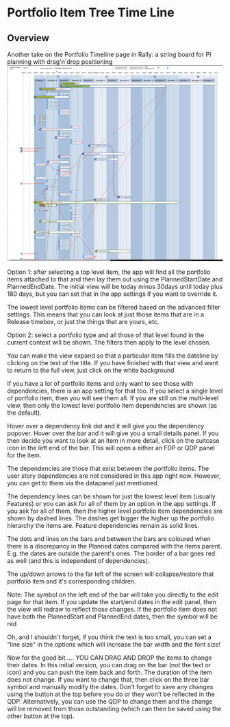 Portfolio Item Tree Time Line
=====================================

## Overview

Another take on the Portfolio Timeline page in Rally: a string board for PI planning with drag'n'drop positioning
![alt text](https://github.com/nikantonelli/PortfolioItemTimeLine/blob/Strings-board/Images/overview.png)

Option 1: after selecting a top level item, the app will find all the portfolio items attached to that and then lay them out using the PlannedStartDate and PlannedEndDate. The initial view will be today minus 30days until today plus 180 days, but you can set that in the app settings if you want to override it.

The lowest level portfolio items can be filtered based on the advanced filter settings. This means that you can look at just those items that are in a Release timebox, or just the things that are yours, etc.

Option 2: select a portfolio type and all those of that level found in the current context will be shown. The filters then apply to the level chosen.

You can make the view expand so that a particular item fills the dateline by clicking on the text of the title.  If you have finished with that view and want to return to the full view, just click on the white background

If you have a lot of portfolio items and only want to see those with dependencies, there is an app setting for that too. If you select a single level of portfolio item, then you will see them all. If you are still on the multi-level view, then only the lowest level portfolio item dependencies are shown (as the default).

Hover over a dependency link dot and it will give you the dependency popover. Hover over the bar and it will give you a small details panel. If you then decide you want to look at an item in more detail, click on the suitcase icon in the left end of the bar. This will open a either an FDP or QDP panel for the item. 

The dependencies are those that exist between the portfolio items. The user story dependencies are not considered in this app right now. However, you can get to them via the datapanel just mentioned.

The dependency lines can be shown for just the lowest level item (usually Features) or you can ask for all of them by an option in the app settings. If you ask for all of them, then the higher level portfolio item dependencies are shown by dashed lines. The dashes get bigger the higher up the portfolio hierarchy the items are. Feature dependencies remain as solid lines.

The dots and lines on the bars and between the bars are coloured when there is a discrepancy in the Planned dates compared with the items parent. E.g. the dates are outside the parent's ones. The border of a bar goes red as well (and this is independent of dependencies).

The up/down arrows to the far left of the screen will collapse/restore that portfolio item and it's corresponding children.

Note: The symbol on the left end of the bar will take you directly to the edit page for that item. If you update the start/end dates in the edit panel, then the view will redraw to reflect those changes. If the portfolio item does not have both the PlannedStart and PlannedEnd dates, then the symbol will be red

Oh, and I shouldn't forget, if you think the text is too small, you can set a "line size" in the options which will increase the bar width and the font size!

Now for the good bit..... YOU CAN DRAG AND DROP the items to change their dates. In this initial version, you can drag on the bar (not the text or icon) and you can push the item back and forth. The duration of the item does not change. If you want to change that, then click on the three bar symbol and manually modify the dates. Don't forget to save any changes using the button at the top before you do or they won't be reflected in the QDP. Alternatively, you can use the QDP to change them and the change will be removed from those outstanding (which can then be saved using the other button at the top).
